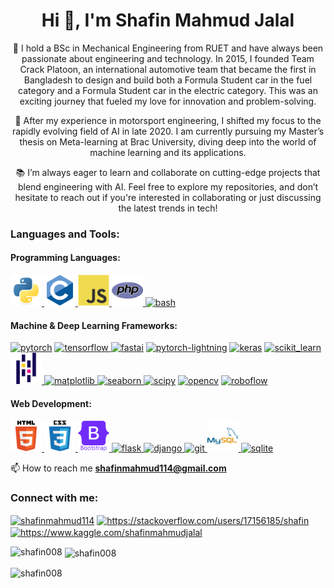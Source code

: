 <h1 align="center">Hi 👋, I'm Shafin Mahmud Jalal</h1>
<p align="center">🔧 I hold a BSc in Mechanical Engineering from RUET and have always been passionate about engineering and technology. In 2015, I founded Team Crack Platoon, an international automotive team that became the first in Bangladesh to design and build both a Formula Student car in the fuel category and a Formula Student car in the electric category. This was an exciting journey that fueled my love for innovation and problem-solving.</p> <p align="center">🚗 After my experience in motorsport engineering, I shifted my focus to the rapidly evolving field of AI in late 2020. I am currently pursuing my Master’s thesis on Meta-learning at Brac University, diving deep into the world of machine learning and its applications.</p> <p align="center">📚 I’m always eager to learn and collaborate on cutting-edge projects that blend engineering with AI. Feel free to explore my repositories, and don’t hesitate to reach out if you're interested in collaborating or just discussing the latest trends in tech!</p>


<h3 align="left">Languages and Tools:</h3>
<h4 align="left">Programming Languages:</h4>
<p align="left"> <a href="https://www.python.org" target="_blank" rel="noreferrer"> <img src="https://raw.githubusercontent.com/devicons/devicon/master/icons/python/python-original.svg" alt="python" width="50" height="50"/> </a> <a href="https://www.cprogramming.com/" target="_blank" rel="noreferrer"> <img src="https://raw.githubusercontent.com/devicons/devicon/master/icons/c/c-original.svg" alt="c" width="50" height="50"/> </a> <a href="https://developer.mozilla.org/en-US/docs/Web/JavaScript" target="_blank" rel="noreferrer"> <img src="https://raw.githubusercontent.com/devicons/devicon/master/icons/javascript/javascript-original.svg" alt="javascript" width="50" height="50"/> </a> <a href="https://www.php.net" target="_blank" rel="noreferrer"> <img src="https://raw.githubusercontent.com/devicons/devicon/master/icons/php/php-original.svg" alt="php" width="50" height="50"/> </a> <a href="https://www.gnu.org/software/bash/" target="_blank" rel="noreferrer"> <img src="https://www.vectorlogo.zone/logos/gnu_bash/gnu_bash-icon.svg" alt="bash" width="50" height="50"/> </a> </p> <p></p>

<h4 align="left">Machine & Deep Learning Frameworks:</h4>
<p align="left"><a href="https://pytorch.org/" target="_blank" rel="noreferrer"> <img src="https://www.vectorlogo.zone/logos/pytorch/pytorch-icon.svg" alt="pytorch" width="50" height="50"/></a> <a href="https://www.tensorflow.org" target="_blank" rel="noreferrer"> <img src="https://www.vectorlogo.zone/logos/tensorflow/tensorflow-icon.svg" alt="tensorflow" width="50" height="50"/> </a> <a href="https://www.fast.ai/" target="_blank" rel="noreferrer"> <img src="https://mlflow.org/docs/latest/_static/images/logos/fastai-logo.png" alt="fastai" width="60" height="60"/></a> <a href="https://lightning.ai/docs/pytorch/stable/" target="_blank" rel="noreferrer"> <img src="https://miro.medium.com/v2/resize:fit:2400/1*f1Y6xXw2Uab_-T2Q0C02Zg.png" alt="pytorch-lightning" width="50" height="50"/></a> </a> <a href="https://keras.io/" target="_blank" rel="noreferrer"> <img src="https://upload.wikimedia.org/wikipedia/commons/a/ae/Keras_logo.svg" alt="keras" width="50" height="50"/></a> <a href="https://scikit-learn.org/" target="_blank" rel="noreferrer"> <img src="https://upload.wikimedia.org/wikipedia/commons/0/05/Scikit_learn_logo_small.svg" alt="scikit_learn" width="50" height="50"/> </a> <a href="https://pandas.pydata.org/" target="_blank" rel="noreferrer"> <img src="https://raw.githubusercontent.com/devicons/devicon/2ae2a900d2f041da66e950e4d48052658d850630/icons/pandas/pandas-original.svg" alt="pandas" width="50" height="50"/> </a><a href="https://matplotlib.org/" target="_blank" rel="noreferrer"> <img src="https://upload.wikimedia.org/wikipedia/commons/8/84/Matplotlib_icon.svg" alt="matplotlib" width="50" height="50"/></a><a href="https://seaborn.pydata.org/" target="_blank" rel="noreferrer"> <img src="https://seaborn.pydata.org/_images/logo-mark-lightbg.svg" alt="seaborn" width="50" height="50"/> </a><a href="https://scipy.org/" target="_blank" rel="noreferrer"> <img src="https://upload.wikimedia.org/wikipedia/commons/b/b2/SCIPY_2.svg" alt="scipy" width="50" height="50"/></a> </a> <a href="https://opencv.org/" target="_blank" rel="noreferrer"> <img src="https://www.vectorlogo.zone/logos/opencv/opencv-icon.svg" alt="opencv" width="50" height="50"/></a> <a href="https://roboflow.com/" target="_blank" rel="noreferrer"> <img src="https://cdn-1.webcatalog.io/catalog/roboflow/roboflow-icon-filled-256.png?v=1714775694768" alt="roboflow" width="50" height="50"/></a> </a> <p></p>

<h4 align="left">Web Development:</h4>
<p align="left"> <a href="https://www.w3.org/html/" target="_blank" rel="noreferrer"> <img src="https://raw.githubusercontent.com/devicons/devicon/master/icons/html5/html5-original-wordmark.svg" alt="html5" width="50" height="50"/></a><a href="https://www.w3schools.com/css/" target="_blank" rel="noreferrer"> <img src="https://raw.githubusercontent.com/devicons/devicon/master/icons/css3/css3-original-wordmark.svg" alt="css3" width="50" height="50"/> <a href="https://getbootstrap.com" target="_blank" rel="noreferrer"> <img src="https://raw.githubusercontent.com/devicons/devicon/master/icons/bootstrap/bootstrap-plain-wordmark.svg" alt="bootstrap" width="50" height="50"/> </a></a><a href="https://flask.palletsprojects.com/en/stable/" target="_blank" rel="noreferrer"> <img src="https://static-00.iconduck.com/assets.00/flask-icon-1594x2048-84mjydzf.png" alt="flask" width="50" height="50"/> </a>  <a href="https://www.djangoproject.com/" target="_blank" rel="noreferrer"> <img src="https://cdn.worldvectorlogo.com/logos/django.svg" alt="django" width="40" height="40"/> </a> <a href="https://git-scm.com/" target="_blank" rel="noreferrer"> <img src="https://www.vectorlogo.zone/logos/git-scm/git-scm-icon.svg" alt="git" width="50" height="50"/> </a>  </a>  <a href="https://www.mysql.com/" target="_blank" rel="noreferrer"> <img src="https://raw.githubusercontent.com/devicons/devicon/master/icons/mysql/mysql-original-wordmark.svg" alt="mysql" width="50" height="50"/> </a> <a href="https://www.sqlite.org/" target="_blank" rel="noreferrer"> <img src="https://www.vectorlogo.zone/logos/sqlite/sqlite-icon.svg" alt="sqlite" width="50" height="50"/> </a> </p>

📫 How to reach me **shafinmahmud114@gmail.com**

<h3 align="left">Connect with me:</h3>
<p align="left">
<a href="https://twitter.com/shafinmahmud114" target="blank"><img align="center" src="https://raw.githubusercontent.com/rahuldkjain/github-profile-readme-generator/master/src/images/icons/Social/twitter.svg" alt="shafinmahmud114" height="30" width="40" /></a>
<a href="https://stackoverflow.com/users/https://stackoverflow.com/users/17156185/shafin" target="blank"><img align="center" src="https://raw.githubusercontent.com/rahuldkjain/github-profile-readme-generator/master/src/images/icons/Social/stack-overflow.svg" alt="https://stackoverflow.com/users/17156185/shafin" height="30" width="40" /></a>
<a href="https://kaggle.com/https://www.kaggle.com/shafinmahmudjalal" target="blank"><img align="center" src="https://raw.githubusercontent.com/rahuldkjain/github-profile-readme-generator/master/src/images/icons/Social/kaggle.svg" alt="https://www.kaggle.com/shafinmahmudjalal" height="30" width="40" /></a>
</p>

<p><img align="left" src="https://github-readme-stats.vercel.app/api/top-langs?username=shafin008&show_icons=true&locale=en&layout=compact" alt="shafin008" /></p>

<p>&nbsp;<img align="center" src="https://github-readme-stats.vercel.app/api?username=shafin008&show_icons=true&locale=en" alt="shafin008" /></p>

<p><img align="center" src="https://github-readme-streak-stats.herokuapp.com/?user=shafin008&" alt="shafin008" /></p>



